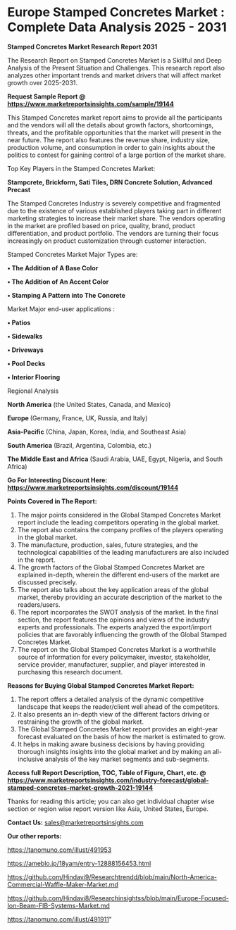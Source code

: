 # Europe Stamped Concretes Market : Complete Data Analysis 2025 - 2031

<strong>Stamped Concretes Market Research Report 2031</strong>

The Research Report on Stamped Concretes Market is a Skillful and Deep Analysis of the Present Situation and Challenges. This research report also analyzes other important trends and market drivers that will affect market growth over 2025-2031.

<strong>Request Sample Report @ <a href=https://www.marketreportsinsights.com/sample/19144>https://www.marketreportsinsights.com/sample/19144</a></strong>

This Stamped Concretes market report aims to provide all the participants and the vendors will all the details about growth factors, shortcomings, threats, and the profitable opportunities that the market will present in the near future. The report also features the revenue share, industry size, production volume, and consumption in order to gain insights about the politics to contest for gaining control of a large portion of the market share.

Top Key Players in the Stamped Concretes Market:

<strong>Stampcrete, Brickform, Sati Tiles, DRN Concrete Solution, Advanced Precast</strong>

The Stamped Concretes Industry is severely competitive and fragmented due to the existence of various established players taking part in different marketing strategies to increase their market share. The vendors operating in the market are profiled based on price, quality, brand, product differentiation, and product portfolio. The vendors are turning their focus increasingly on product customization through customer interaction.

Stamped Concretes Market Major Types are:

<strong>• The Addition of A Base Color

• The Addition of An Accent Color

• Stamping A Pattern into The Concrete</strong>

Market Major end-user applications :

<strong>• Patios

• Sidewalks

• Driveways

• Pool Decks

• Interior Flooring</strong>

Regional Analysis

</u><strong><b>North America</b></strong> (the United States, Canada, and Mexico)

<strong><b>Europe </b></strong>(Germany, France, UK, Russia, and Italy)

<strong><b>Asia-Pacific</b></strong> (China, Japan, Korea, India, and Southeast Asia)

<strong><b>South America</b></strong> (Brazil, Argentina, Colombia, etc.)

<strong><b>The Middle East and Africa</b></strong> (Saudi Arabia, UAE, Egypt, Nigeria, and South Africa)

<strong>Go For Interesting Discount Here: <a href=https://www.marketreportsinsights.com/discount/19144>https://www.marketreportsinsights.com/discount/19144</a></strong>

<strong>Points Covered in The Report:</strong>
<ol>
  <li>The major points considered in the Global Stamped Concretes Market report include the leading competitors operating in the global market.</li>
  <li>The report also contains the company profiles of the players operating in the global market.</li>
  <li>The manufacture, production, sales, future strategies, and the technological capabilities of the leading manufacturers are also included in the report.</li>
  <li>The growth factors of the Global Stamped Concretes Market are explained in-depth, wherein the different end-users of the market are discussed precisely.</li>
  <li>The report also talks about the key application areas of the global market, thereby providing an accurate description of the market to the readers/users.</li>
  <li>The report incorporates the SWOT analysis of the market. In the final section, the report features the opinions and views of the industry experts and professionals. The experts analyzed the export/import policies that are favorably influencing the growth of the Global Stamped Concretes Market.</li>
  <li>The report on the Global Stamped Concretes Market is a worthwhile source of information for every policymaker, investor, stakeholder, service provider, manufacturer, supplier, and player interested in purchasing this research document.</li>
</ol>
<strong>Reasons for Buying Global Stamped Concretes Market Report:</strong>

<ol>
  <li>The report offers a detailed analysis of the dynamic competitive landscape that keeps the reader/client well ahead of the competitors.</li>
  <li>It also presents an in-depth view of the different factors driving or restraining the growth of the global market.</li>
  <li>The Global Stamped Concretes Market report provides an eight-year forecast evaluated on the basis of how the market is estimated to grow.</li>
  <li>It helps in making aware business decisions by having providing thorough insights insights into the global market and by making an all-inclusive analysis of the key market segments and sub-segments.</li>
</ol>
<strong>Access full Report Description, TOC, Table of Figure, Chart, etc. @ <a href=https://www.marketreportsinsights.com/industry-forecast/global-stamped-concretes-market-growth-2021-19144>https://www.marketreportsinsights.com/industry-forecast/global-stamped-concretes-market-growth-2021-19144</a></strong>


Thanks for reading this article; you can also get individual chapter wise section or region wise report version like Asia, United States, Europe.

<strong>Contact Us:</strong>
sales@marketreportsinsights.com

<strong>Our other reports:</strong>

<a href=https://tanomuno.com/illust/491953>https://tanomuno.com/illust/491953</a>

<a href=https://ameblo.jp/18yam/entry-12888156453.html>https://ameblo.jp/18yam/entry-12888156453.html</a>

<a href=https://github.com/Hindavi9/Researchtrendd/blob/main/North-America-Commercial-Waffle-Maker-Market.md>https://github.com/Hindavi9/Researchtrendd/blob/main/North-America-Commercial-Waffle-Maker-Market.md</a>

<a href=https://github.com/Hindavi8/Researchinsightss/blob/main/Europe-Focused-Ion-Beam-FIB-Systems-Market.md>https://github.com/Hindavi8/Researchinsightss/blob/main/Europe-Focused-Ion-Beam-FIB-Systems-Market.md</a>

<a href=https://tanomuno.com/illust/491911>https://tanomuno.com/illust/491911</a>"
